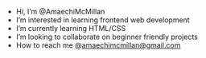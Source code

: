 - Hi, I’m @AmaechiMcMillan
- I’m interested in learning frontend web development
- I’m currently learning HTML/CSS
- I’m looking to collaborate on beginner friendly projects 
- How to reach me @amaechimcmillan@gmail.com

<!---
AmaechiMcMillan/AmaechiMcMillan is a ✨ special ✨ repository because its `README.md` (this file) appears on your GitHub profile.
You can click the Preview link to take a look at your changes.
--->
